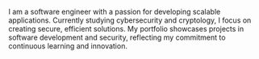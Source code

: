 I am a software engineer with a passion for developing scalable applications. Currently studying cybersecurity and cryptology, I focus on creating secure, efficient solutions. My portfolio showcases projects in software development and security, reflecting my commitment to continuous learning and innovation.
<!---
Romarick36925/Romarick36925 is a ✨ special ✨ repository because its `README.md` (this file) appears on your GitHub profile.
You can click the Preview link to take a look at your changes.
--->
